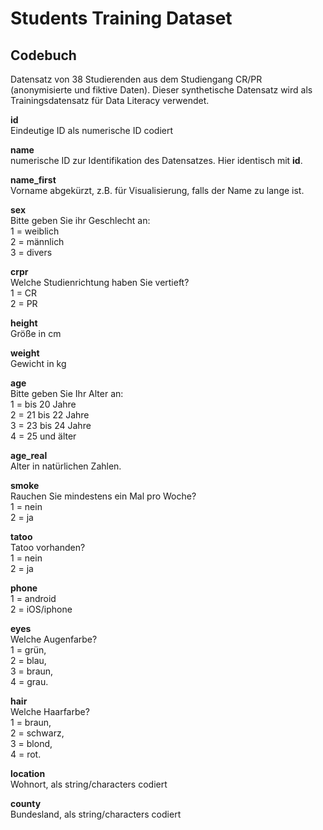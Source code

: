 # Students Training Dataset

## Codebuch
Datensatz von 38 Studierenden aus dem Studiengang CR/PR (anonymisierte und fiktive Daten). Dieser synthetische Datensatz wird als Trainingsdatensatz für Data Literacy verwendet.
  
**id**  
Eindeutige ID als numerische ID codiert

**name**  
numerische ID zur Identifikation des Datensatzes. Hier identisch mit **id**.  

**name_first**  
Vorname abgekürzt, z.B. für Visualisierung, falls der Name zu lange ist.  

**sex**    
Bitte geben Sie ihr Geschlecht an:  
1 = weiblich  
2 = männlich  
3 = divers
  
**crpr**     
Welche Studienrichtung haben Sie vertieft?  
1 = CR  
2 = PR

**height**  
Größe in cm  

**weight**  
Gewicht in kg  

**age**   
Bitte geben Sie Ihr Alter an:  
1 = bis 20 Jahre    
2 = 21 bis 22 Jahre    
3 = 23 bis 24 Jahre  
4 = 25 und älter

**age_real**   
Alter in natürlichen Zahlen.   

**smoke**    
Rauchen Sie mindestens ein Mal pro Woche?  
1 = nein   
2 = ja  
  
**tatoo**    
Tatoo vorhanden?   
1 = nein  
2 = ja  

**phone**  
1 = android  
2 = iOS/iphone  
  
**eyes**    
Welche Augenfarbe?    
1 = grün,   
2 = blau,   
3 = braun,   
4 = grau.     

**hair**  
Welche Haarfarbe?  
1 = braun,      
2 = schwarz,   
3 = blond,    
4 = rot.    

**location**  
Wohnort, als string/characters codiert   

**county**   
Bundesland, als string/characters codiert  
